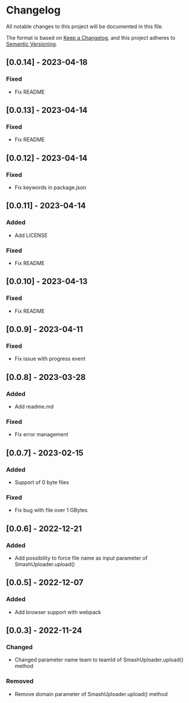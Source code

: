 # Changelog

All notable changes to this project will be documented in this file.

The format is based on [Keep a Changelog](https://keepachangelog.com/en/1.0.0/),
and this project adheres to [Semantic Versioning](https://semver.org/spec/v2.0.0.html).

## [0.0.14] - 2023-04-18

### Fixed
- Fix README

## [0.0.13] - 2023-04-14

### Fixed
- Fix README


## [0.0.12] - 2023-04-14

### Fixed
- Fix keywords in package.json


## [0.0.11] - 2023-04-14

### Added
- Add LICENSE

### Fixed
- Fix README


## [0.0.10] - 2023-04-13

### Fixed
- Fix README


## [0.0.9] - 2023-04-11

### Fixed
- Fix issue with progress event


## [0.0.8] - 2023-03-28

### Added
- Add readme.md

### Fixed
- Fix error management


## [0.0.7] - 2023-02-15

### Added

- Support of 0 byte files

### Fixed 

- Fix bug with file over 1 GBytes

## [0.0.6] - 2022-12-21

### Added

- Add possibility to force file name as input parameter of SmashUploader.upload()

## [0.0.5] - 2022-12-07

### Added

- Add browser support with webpack


## [0.0.3] - 2022-11-24

### Changed

- Changed parameter name team to teamId of SmashUploader.upload() method

### Removed

- Remove domain parameter of SmashUploader.upload() method

